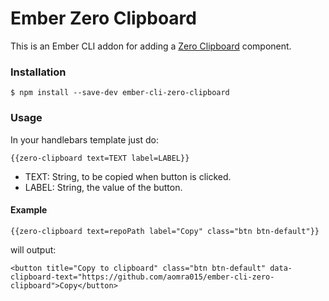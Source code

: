 # Ember Zero Clipboard

This is an Ember CLI addon for adding a [Zero Clipboard](http://zeroclipboard.org/) component. 

### Installation

```
$ npm install --save-dev ember-cli-zero-clipboard
```

### Usage

In your handlebars template just do:

```
{{zero-clipboard text=TEXT label=LABEL}}
```

* TEXT: String, to be copied when button is clicked.
* LABEL: String, the value of the button.

#### Example

```
{{zero-clipboard text=repoPath label="Copy" class="btn btn-default"}}
```

will output:

```
<button title="Copy to clipboard" class="btn btn-default" data-clipboard-text="https://github.com/aomra015/ember-cli-zero-clipboard">Copy</button>
```